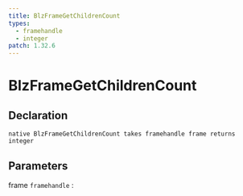 ```yaml
---
title: BlzFrameGetChildrenCount
types:
  - framehandle
  - integer
patch: 1.32.6
---
```


# BlzFrameGetChildrenCount

## Declaration

```jass
native BlzFrameGetChildrenCount takes framehandle frame returns integer
```

## Parameters
frame `framehandle`
: 
